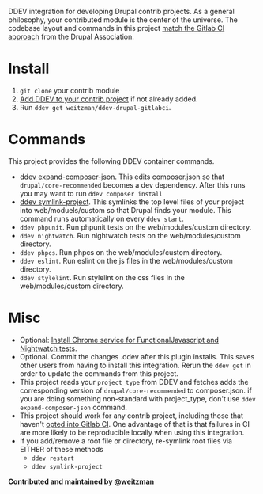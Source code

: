 DDEV integration for developing Drupal contrib projects. As a general philosophy, your contributed module is the center of the universe. The codebase layout and commands in this project [match the Gitlab CI approach](https://git.drupalcode.org/project/gitlab_templates) from the Drupal Association.

Install
===========
1. `git clone` your contrib module
2. [Add DDEV to your contrib project](https://ddev.readthedocs.io/en/latest/users/project/) if not already added.
3. Run `ddev get weitzman/ddev-drupal-gitlabci`.

Commands
============
This project provides the following DDEV container commands.

- [ddev expand-composer-json](https://github.com/weitzman/ddev-drupal-gitlabci/blob/main/commands/web/expand-composer-json). This edits composer.json so that `drupal/core-recommended` becomes a dev dependency. After this runs you may want to run `ddev composer install`
- [ddev symlink-project](https://github.com/weitzman/ddev-drupal-gitlabci/blob/main/commands/web/symlink-project). This symlinks the top level files of your project into web/moduels/custom so that Drupal finds your module. This command runs automatically on every `ddev start`.
- `ddev phpunit`. Run phpunit tests on the web/modules/custom directory.
- `ddev nightwatch`. Run nightwatch tests on the web/modules/custom directory.
- `ddev phpcs`. Run phpcs on the web/modules/custom directory.
- `ddev eslint`. Run eslint on the js files in the web/modules/custom directory.
- `ddev stylelint`. Run stylelint on the css files in the web/modules/custom directory.

Misc
=======
- Optional: [Install Chrome service for FunctionalJavascript and Nightwatch tests](https://github.com/ddev/ddev-selenium-standalone-chrome).
- Optional. Commit the changes .ddev after this plugin installs. This saves other users from having to install this integration. Rerun the `ddev get` in order to update the commands from this project.
- This project reads your `project_type` from DDEV and fetches adds the corresponding version of `drupal/core-recommended` to composer.json. if you are doing something non-standard with project_type, don't use `ddev expand-composer-json` command.
- This project should work for any contrib project, including those that haven't [opted into Gitlab CI](https://www.drupal.org/project/infrastructure/issues/3261803). One advantage of that is that failures in CI are more likely to be reproducible locally when using this integration.
- If you add/remove a root file or directory, re-symlink root files via EITHER of these methods 
  - `ddev restart`
  - `ddev symlink-project`

**Contributed and maintained by [@weitzman](https://github.com/weitzman)**
